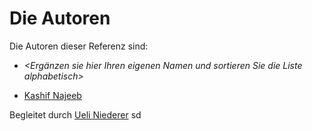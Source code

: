 # Die Autoren

Die Autoren dieser Referenz sind:

- _<Ergänzen sie hier Ihren eigenen Namen und sortieren Sie die Liste alphabetisch>_

* [Kashif Najeeb](naka.md)

Begleitet durch [Ueli Niederer](niue.md)
sd
